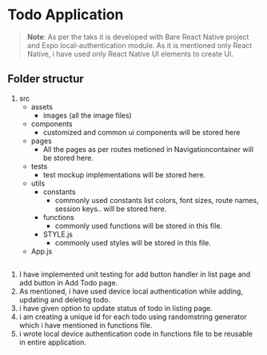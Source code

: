 # Todo Application

> **Note**: As per the taks it is developed with Bare React Native project and Expo local-authentication module. As it is mentioned only React Native, i have used only React Native UI elements to create UI.

## Folder structur

1. src
   - assets
     - images (all the image files)
   - components
     - customized and common ui components will be stored here
   - pages
     - All the pages as per routes metioned in Navigationcontainer will be stored here.
   - tests
     - test mockup implementations will be stored here.
   - utils
     - constants
       - commonly used constants list colors, font sizes, route names, session keys.. will be stored here.
     - functions
       - commonly used functions will be stored in this file.
     - STYLE.js
       - commonly used styles will be stored in this file.
   - App.js

##

1. I have implemented unit testing for add button handler in list page and add button in Add Todo page.
2. As mentioned, i have used device local authentication while adding, updating and deleting todo.
3. i have given option to update status of todo in listing page.
4. i am creating a unique id for each todo using randomstring generator which i have mentioned in functions file.
5. i wrote local device authentication code in functions file to be reusable in entire application.
